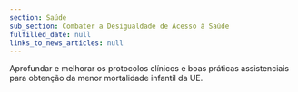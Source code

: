 ```yaml
---
section: Saúde
sub_section: Combater a Desigualdade de Acesso à Saúde
fulfilled_date: null
links_to_news_articles: null
---
```


Aprofundar e melhorar os protocolos clínicos e boas práticas assistenciais para obtenção da menor mortalidade infantil da UE.